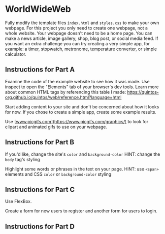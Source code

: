 # WorldWideWeb

Fully modify the template files `index.html` and `styles.css` to make your own webpage. For this project you only need to create one webpage, not a whole website. Your webpage doesn't need to be a home page. You can make a news article, image gallery, shop, blog post, or social media feed. If you want an extra challenge you can try creating a very simple app, for example: a timer, stopwatch, metronome, temperature converter, or simple calculator.

## Instructions for Part A

Examine the code of the example website to see how it was made. Use inspect to open the "Elements" tab of your browser's dev tools. Learn more about common HTML tags by referencing this table I made: <https://quintos-org.github.io/quintos/web/reference.html?language=html>

Start adding content to your site and don't be concerned about how it looks for now. If you chose to create a simple app, create some example results.

Use [www.picgifs.com](https://www.picgifs.com/graphics/) to look for clipart and animated gifs to use on your webpage.

## Instructions for Part B

If you'd like, change the site's `color` and `background-color` HINT: change the `body` tag's styling

Highlight some words or phrases in the text on your page. HINT: use `<span>` elements and CSS `color` or `background-color` styling

## Instructions for Part C

Use FlexBox.

Create a form for new users to register and another form for users to login.

## Instructions for Part D
